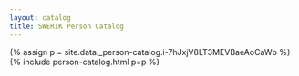```yaml
---
layout: catalog
title: SWERIK Person Catalog
---
```

{% assign p = site.data._person-catalog.i-7hJxjV8LT3MEVBaeAoCaWb %}
{% include person-catalog.html p=p %}


